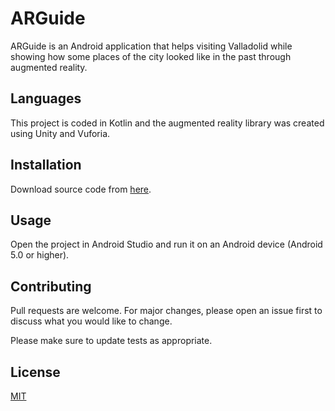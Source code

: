 # ARGuide

ARGuide is an Android application that helps visiting Valladolid while showing how some places of the city looked like in the past through augmented reality.
## Languages

This project is coded in Kotlin and the augmented reality library was created using Unity and Vuforia.
## Installation

Download source code from [here](https://drive.google.com/file/d/1aKE_CWiqsLyEdg_2fKmqNNGmtLBt_BL_/view?usp=sharing).


## Usage
Open the project in Android Studio and run it on an Android device (Android 5.0 or higher).

## Contributing
Pull requests are welcome. For major changes, please open an issue first to discuss what you would like to change.

Please make sure to update tests as appropriate.

## License
[MIT](https://choosealicense.com/licenses/mit/)
